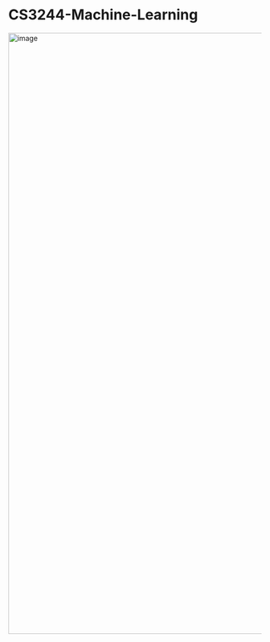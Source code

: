 # CS3244-Machine-Learning

<img width="1194" alt="image" src="https://user-images.githubusercontent.com/43290909/159133597-75e76f25-5961-4adb-9388-348daa3fae76.png">
